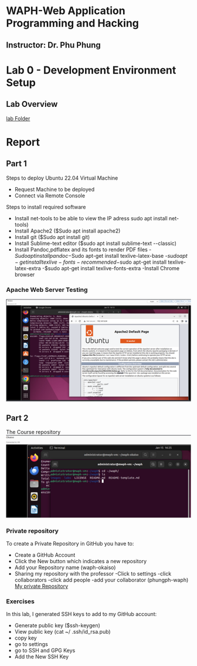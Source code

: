 # WAPH-Web Application Programming and Hacking

## Instructor: Dr. Phu Phung

# Lab 0 - Development Environment Setup

## Lab Overview
[lab Folder](https://github.com/Sethoka1/waph-okaiso/tree/9a482a0547bf8c856ce2cb9f2a4811e72159f0f5/labs/lab0)

# Report

## Part 1
Steps to deploy Ubuntu 22.04 Virtual Machine
 - Request Machine to be deployed 
 - Connect via Remote Console
   
Steps to install required software
 - Install net-tools to be able to view the IP adress sudo apt install net-tools)
 - Install Apache2 ($Sudo apt install apache2)
 - Install git ($Sudo apt install git)
 - Install Sublime-text editor ($sudo apt install sublime-text --classic)
 - Install Pandoc,pdflatex and its fonts to render PDF files
    -$Sudo apt install pandoc
    -$Sudo apt-get install texlive-latex-base
    -$sudo apt-get install texlive-fonts-recommended
    -$sudo apt-get install texlive-latex-extra
    -$sudo apt-get install texlive-fonts-extra
 -Install Chrome browser

### Apache Web Server Testing
![Apache image](Images/Apache.png)

## Part 2
The Course repository
![courserepo](Images/courserepo.png)

### Private repository
To create a Private Repository in GitHub you have to:
 - Create a GitHub Account
 - Click the New button which indicates a new repository
 - Add your Repository name (waph-okaiso)
 - Sharing my repository with the professor
    -Click to settings
    -click collaborators
    -click add people
    -add your collaborator (phungph-waph)
   [My private Repository](https://github.com/Sethoka1/waph-okaiso.git)

### Exercises
In this lab, I generated SSH keys to add to my GitHub account:
  - Generate public key ($ssh-keygen)
  - View public key (cat ~/ .ssh/id_rsa.pub)
  - copy key
  - go to settings
  - go to SSH and GPG Keys
  - Add the New SSH Key

   

  



 
